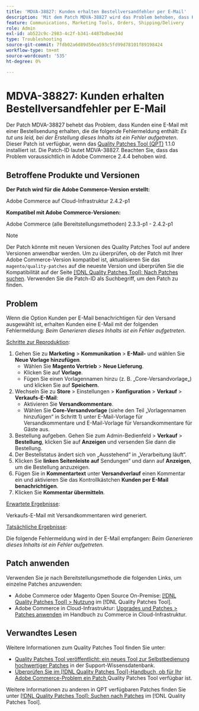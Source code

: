 ```yaml
---
title: 'MDVA-38827: Kunden erhalten Bestellversandfehler per E-Mail'
description: 'Mit dem Patch MDVA-38827 wird das Problem behoben, dass Kunden eine E-Mail mit einer Bestellsendung erhalten, die die folgende Fehlermeldung enthält: *Es tut uns leid, bei der Erstellung dieses Inhalts ist ein Fehler aufgetreten*. Dieser Patch ist verfügbar, wenn das [Quality Patches Tool (QPT)](https://experienceleague.adobe.com/en/docs/commerce-operations/tools/quality-patches-tool/quality-patches-tool-to-self-serve-quality-patches) 1.1.0 installiert ist. Die Patch-ID lautet MDVA-38827. Beachten Sie, dass das Problem voraussichtlich in Adobe Commerce 2.4.4 behoben wird.'
feature: Communications, Marketing Tools, Orders, Shipping/Delivery
role: Admin
exl-id: ab522c9c-2983-4c2f-b341-4487bdbee34d
type: Troubleshooting
source-git-commit: 7fdb02a6d89d50ea593c5fd99d78101f89198424
workflow-type: tm+mt
source-wordcount: '535'
ht-degree: 0%

---
```


# MDVA-38827: Kunden erhalten Bestellversandfehler per E-Mail

Der Patch MDVA-38827 behebt das Problem, dass Kunden eine E-Mail mit einer Bestellsendung erhalten, die die folgende Fehlermeldung enthält: *Es tut uns leid, bei der Erstellung dieses Inhalts ist ein Fehler aufgetreten*. Dieser Patch ist verfügbar, wenn das [Quality Patches Tool (QPT)](https://experienceleague.adobe.com/en/docs/commerce-operations/tools/quality-patches-tool/quality-patches-tool-to-self-serve-quality-patches) 1.1.0 installiert ist. Die Patch-ID lautet MDVA-38827. Beachten Sie, dass das Problem voraussichtlich in Adobe Commerce 2.4.4 behoben wird.

## Betroffene Produkte und Versionen

**Der Patch wird für die Adobe Commerce-Version erstellt:**

Adobe Commerce auf Cloud-Infrastruktur 2.4.2-p1

**Kompatibel mit Adobe Commerce-Versionen:**

Adobe Commerce (alle Bereitstellungsmethoden) 2.3.3-p1 - 2.4.2-p1

>[!NOTE]
>
>Der Patch könnte mit neuen Versionen des Quality Patches Tool auf andere Versionen anwendbar werden. Um zu überprüfen, ob der Patch mit Ihrer Adobe Commerce-Version kompatibel ist, aktualisieren Sie das `magento/quality-patches` auf die neueste Version und überprüfen Sie die Kompatibilität auf der Seite [[!DNL Quality Patches Tool]: Nach Patches suchen](https://experienceleague.adobe.com/en/docs/commerce-operations/tools/quality-patches-tool/quality-patches-tool-to-self-serve-quality-patches). Verwenden Sie die Patch-ID als Suchbegriff, um den Patch zu finden.

## Problem

Wenn die Option Kunden per E-Mail benachrichtigen für den Versand ausgewählt ist, erhalten Kunden eine E-Mail mit der folgenden Fehlermeldung: *Beim Generieren dieses Inhalts ist ein Fehler aufgetreten*.

<u>Schritte zur Reproduktion</u>:

1. Gehen Sie zu **Marketing** > **Kommunikation** > **E-Mail-** und wählen Sie **Neue Vorlage hinzufügen**.
   * Wählen Sie **Magento Vertrieb** > **Neue Lieferung**.
   * Klicken Sie auf **Vorlage**.
   * Fügen Sie einen Vorlagennamen hinzu (z. B. „Core-Versandvorlage„) und klicken Sie auf **Speichern**.
1. Wechseln Sie zu **Store** > Einstellungen > **Konfiguration** > **Verkauf** > **Verkaufs-E-Mail**:
   * Aktivieren Sie **Versandkommentare**.
   * Wählen Sie **Core-Versandvorlage** (siehe den Teil „Vorlagennamen hinzufügen“ in Schritt 1) unter E-Mail-Vorlage für Versandkommentare und E-Mail-Vorlage für Versandkommentare für Gäste aus.
1. Bestellung aufgeben. Gehen Sie zum Admin-Bedienfeld > **Verkauf** > **Bestellung**, klicken Sie auf **Anzeigen** und versenden Sie dann die Bestellung.
1. Der Bestellstatus ändert sich von „Ausstehend“ in „Verarbeitung läuft“.
1. Klicken Sie **linken Seitenleiste auf** Sendungen“ und dann auf **Anzeigen**, um die Bestellung anzuzeigen.
1. Fügen Sie in **Kommentartext** unter **Versandverlauf** einen Kommentar ein und aktivieren Sie das Kontrollkästchen **Kunden per E-Mail benachrichtigen**.
1. Klicken Sie **Kommentar übermitteln**.

<u>Erwartete Ergebnisse</u>:

Verkaufs-E-Mail mit Versandkommentaren wird generiert.

<u>Tatsächliche Ergebnisse</u>:

Die folgende Fehlermeldung wird in der E-Mail empfangen: *Beim Generieren dieses Inhalts ist ein Fehler aufgetreten.*

## Patch anwenden

Verwenden Sie je nach Bereitstellungsmethode die folgenden Links, um einzelne Patches anzuwenden:

* Adobe Commerce oder Magento Open Source On-Premise: [[!DNL Quality Patches Tool] > Nutzung](/help/tools/quality-patches-tool/usage.md) im [!DNL Quality Patches Tool].
* Adobe Commerce in Cloud-Infrastruktur: [Upgrades und Patches > Patches anwenden](https://experienceleague.adobe.com/docs/commerce-cloud-service/user-guide/develop/upgrade/apply-patches.html) im Handbuch zu Commerce in Cloud-Infrastruktur.

## Verwandtes Lesen

Weitere Informationen zum Quality Patches Tool finden Sie unter:

* [Quality Patches Tool veröffentlicht: ein neues Tool zur Selbstbedienung hochwertiger Patches](https://experienceleague.adobe.com/en/docs/commerce-operations/tools/quality-patches-tool/quality-patches-tool-to-self-serve-quality-patches) in der Support-Wissensdatenbank.
* [Überprüfen Sie im [!DNL Quality Patches Tool]-Handbuch, ob für Ihr Adobe Commerce-Problem ein Patch ](/help/tools/quality-patches-tool/patches-available-in-qpt/check-patch-for-magento-issue-with-magento-quality-patches.md) Quality Patches Tool verfügbar ist.

Weitere Informationen zu anderen in QPT verfügbaren Patches finden Sie unter [[!DNL Quality Patches Tool]: Suchen nach Patches](https://experienceleague.adobe.com/tools/commerce-quality-patches/index.html) im [!DNL Quality Patches Tool].
